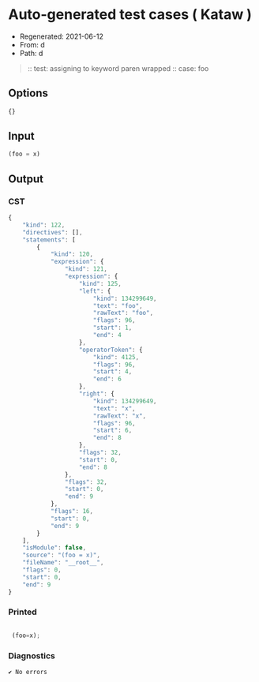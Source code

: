 # Auto-generated test cases ( Kataw )
- Regenerated: 2021-06-12
- From: d
- Path: d
> :: test: assigning to keyword paren wrapped
> :: case: foo
## Options

`````js
{}
`````
## Input

`````js
(foo = x)
`````
## Output

### CST

```javascript
{
    "kind": 122,
    "directives": [],
    "statements": [
        {
            "kind": 120,
            "expression": {
                "kind": 121,
                "expression": {
                    "kind": 125,
                    "left": {
                        "kind": 134299649,
                        "text": "foo",
                        "rawText": "foo",
                        "flags": 96,
                        "start": 1,
                        "end": 4
                    },
                    "operatorToken": {
                        "kind": 4125,
                        "flags": 96,
                        "start": 4,
                        "end": 6
                    },
                    "right": {
                        "kind": 134299649,
                        "text": "x",
                        "rawText": "x",
                        "flags": 96,
                        "start": 6,
                        "end": 8
                    },
                    "flags": 32,
                    "start": 0,
                    "end": 8
                },
                "flags": 32,
                "start": 0,
                "end": 9
            },
            "flags": 16,
            "start": 0,
            "end": 9
        }
    ],
    "isModule": false,
    "source": "(foo = x)",
    "fileName": "__root__",
    "flags": 0,
    "start": 0,
    "end": 9
}
```

### Printed

```javascript

 (foo=x); 
```

### Diagnostics

```javascript
✔ No errors
```

